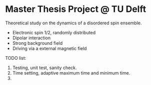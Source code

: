 # Master Thesis Project @ TU Delft

Theoretical study on the dynamics of a disordered spin ensemble. 


- Electronic spin 1/2, randomly distributed
- Dipolar interaction
- Strong background field
- Driving via a external magnetic field
  

TODO list:
1. Testing, unit test, sanity check.
2. Time setting, adaptive maximum time and minimum time.
3. 